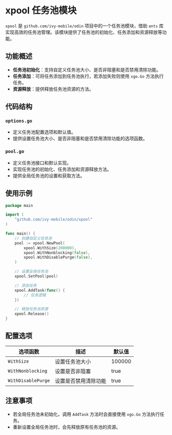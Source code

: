 # xpool 任务池模块

`xpool` 是 `github.com/ivy-mobile/odin` 项目中的一个任务池模块，借助 `ants` 库实现高效的任务池管理。该模块提供了任务池的初始化、任务添加和资源释放等功能。

## 功能概述
- **任务池初始化**：支持自定义任务池大小、是否非阻塞和是否禁用清除功能。
- **任务添加**：可将任务添加到任务池执行，若添加失败则使用 `xgo.Go` 方法执行任务。
- **资源释放**：提供释放任务池资源的方法。

## 代码结构
### `options.go`
- 定义任务池配置选项和默认值。
- 提供设置任务池大小、是否非阻塞和是否禁用清除功能的选项函数。

### `pool.go`
- 定义任务池接口和默认实现。
- 实现任务池的初始化、任务添加和资源释放方法。
- 提供全局任务池的设置和获取方法。

## 使用示例
```go
package main

import (
    "github.com/ivy-mobile/odin/xpool"
)

func main() {
    // 创建自定义任务池
    pool := xpool.NewPool(
        xpool.WithSize(200000),
        xpool.WithNonblocking(false),
        xpool.WithDisablePurge(false),
    )

    // 设置全局任务池
    xpool.SetPool(pool)

    // 添加任务
    xpool.AddTask(func() {
        // 任务逻辑
    })

    // 释放任务池资源
    xpool.Release()
}
```

## 配置选项
| 选项函数          | 描述                     | 默认值 |
|-------------------|--------------------------|--------|
| `WithSize`        | 设置任务池大小           | 100000  |
| `WithNonblocking` | 设置是否非阻塞           | true   |
| `WithDisablePurge`| 设置是否禁用清除功能     | true   |

## 注意事项
- 若全局任务池未初始化，调用 `AddTask` 方法时会直接使用 `xgo.Go` 方法执行任务。
- 重新设置全局任务池时，会先释放原有任务池的资源。